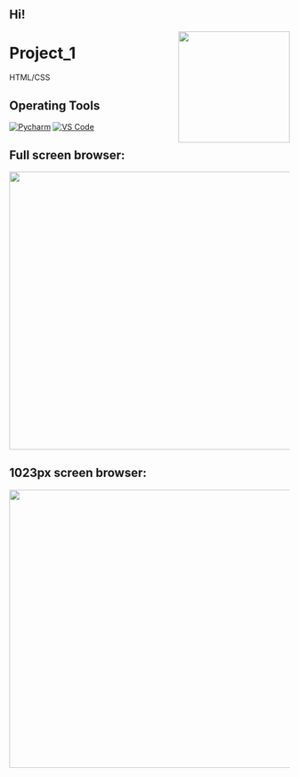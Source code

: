 ## Hi! 

<img align='right' src='https://media.giphy.com/media/bcKmIWkUMCjVm/giphy.gif' width='200"'>

# Project_1
HTML/CSS 



## Operating Tools 


[![Pycharm](https://img.shields.io/badge/IDE-PyCharm-yellow?style=flat-square&logo=JetBrains)](https://www.jetbrains.com/pycharm/)
[![VS Code](https://img.shields.io/badge/IDE-VSCode-%23007ACC?style=flat-square&logo=Visual-studio-code)](https://code.visualstudio.com/)


## Full screen browser:

<img src=https://user-images.githubusercontent.com/117024752/211190695-99448182-144f-41e7-b500-336977ccc0f5.png width=800 height=500>

## 1023px screen browser:


<img src=https://user-images.githubusercontent.com/117024752/211190784-d589e092-d492-4c61-b7b3-016e38f70f9c.png width=800 height=500>




